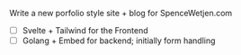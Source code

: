 Write a new porfolio style site + blog for SpenceWetjen.com

- [ ] Svelte + Tailwind for the Frontend
- [ ] Golang + Embed for backend; initially form handling